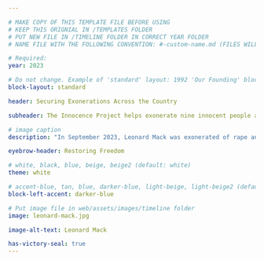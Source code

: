 ```yaml
---

# MAKE COPY OF THIS TEMPLATE FILE BEFORE USING
# KEEP THIS ORIGNIAL IN /TEMPLATES FOLDER
# PUT NEW FILE IN /TIMELINE FOLDER IN CORRECT YEAR FOLDER
# NAME FILE WITH THE FOLLOWING CONVENTION: #-custom-name.md (FILES WILL BE DISPLAYED IN SORTED NUMBER ORDER)

# Required:
year: 2023

# Do not change. Example of 'standard' layout: 1992 'Our Founding' block. 
block-layout: standard

header: Securing Exonerations Across the Country

subheader: The Innocence Project helps exonerate nine innocent people across states such as New York, Texas, Hawaii, Oklahoma, and Louisiana. They include Leonard Mack, whose wrongful conviction of 47 years is the longest to be vacated based on new DNA evidence known to the organization. 

# image caption
description: "In September 2023, Leonard Mack was exonerated of rape and two counts of criminal possession of a weapon. (Image: Elijah Craig II/Innocence Project)" 

eyebrow-header: Restoring Freedom

# white, black, blue, beige, beige2 (default: white)
theme: white

# accent-blue, tan, blue, darker-blue, light-beige, light-beige2 (default: light-beige)
block-left-accent: darker-blue

# Put image file in web/assets/images/timeline folder
image: leonard-mack.jpg

image-alt-text: Leonard Mack

has-victory-seal: true
---
```

